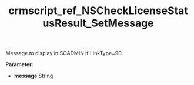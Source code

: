 ﻿---
title: crmscript_ref_NSCheckLicenseStatusResult_SetMessage
description: NSCheckLicenseStatusResult.SetMessage(String message)
intellisense: NSCheckLicenseStatusResult.SetMessage
keywords: NSCheckLicenseStatusResult, GetMessage
so.topic: reference
---

Message to display in SOADMIN if LinkType=90.

**Parameter:** 
 - **message** String

